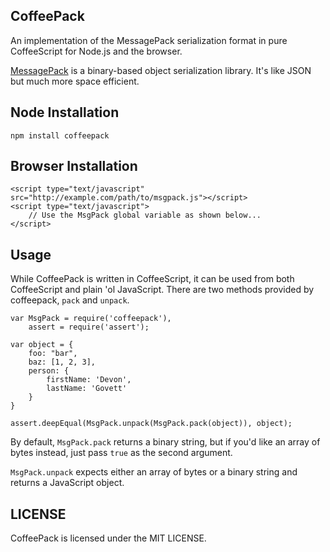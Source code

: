 CoffeePack
----------
An implementation of the MessagePack serialization format in pure CoffeeScript for Node.js and the browser.

[MessagePack](http://msgpack.org/) is a binary-based object serialization library. It's like JSON 
but much more space efficient.

## Node Installation
    npm install coffeepack
    
## Browser Installation
    <script type="text/javascript" src="http://example.com/path/to/msgpack.js"></script>
    <script type="text/javascript">
        // Use the MsgPack global variable as shown below...
    </script>
    
## Usage

While CoffeePack is written in CoffeeScript, it can be used from both CoffeeScript and plain 'ol JavaScript. 
There are two methods provided by coffeepack, `pack` and `unpack`.

    var MsgPack = require('coffeepack'),
        assert = require('assert');
        
    var object = {
        foo: "bar",
        baz: [1, 2, 3],
        person: {
            firstName: 'Devon',
            lastName: 'Govett'
        }
    }
    
    assert.deepEqual(MsgPack.unpack(MsgPack.pack(object)), object);
    
By default, `MsgPack.pack` returns a binary string, but if you'd like an array of bytes instead, just 
pass `true` as the second argument.

`MsgPack.unpack` expects either an array of bytes or a binary string and returns a JavaScript object.

## LICENSE

CoffeePack is licensed under the MIT LICENSE.